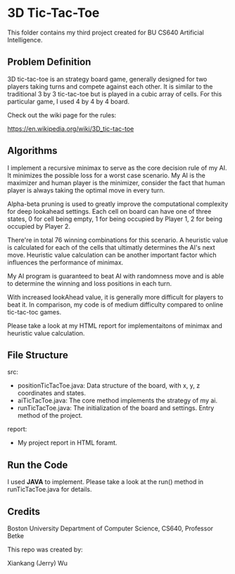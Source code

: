 # 3D Tic-Tac-Toe

This folder contains my third project created for BU CS640 Artificial Intelligence. 

## Problem Definition

3D tic-tac-toe is an  strategy board game, generally designed for two players taking turns and compete against each other. It is similar to the traditional 3 by 3 tic-tac-toe but is played in a cubic array of cells. For this particular game, I used 4 by 4 by 4 board.

Check out the wiki page for the rules:

<https://en.wikipedia.org/wiki/3D_tic-tac-toe>

## Algorithms

I implement a recursive minimax to serve as the core decision rule of my AI. It minimizes the possible loss for a worst case scenario. My AI is the maximizer and human player is the minimizer, consider the fact that human player is always taking the optimal move in every turn.

Alpha-beta pruning is used to greatly improve the computational complexity for deep lookahead settings. Each cell on board can have one of three states, 0 for cell being empty, 1 for being occupied by Player 1, 2 for being occupied by Player 2. 

There're in total 76 winning combinations for this scenario. A heuristic value is calculated for each of the cells that ultimatly determines the AI's next move. Heuristic value calculation can be another important factor which influences the performance of minimax.

My AI program is guaranteed to beat AI with randomness move and is able to determine the winning and loss positions in each turn. 

With increased lookAhead value, it is generally more  difficult for players to beat it. In comparison, my code is of medium difficulty compared to online tic-tac-toc games.

Please take a look at my HTML report for implementaitons of minimax and heuristic value calculation.

## File Structure
src:
- positionTicTacToe.java: Data structure of the board, with x, y, z coordinates and states.
- aiTicTacToe.java: The core method implements the strategy of my ai.
- runTicTacToe.java: The initialization of the board and settings. Entry method of the project.


report:
- My project report in HTML foramt.


## Run the Code

I used **JAVA** to implement. Please take a look at the run() method in runTicTacToe.java for details.

## Credits

Boston University Department of Computer Science, CS640, Professor Betke

This repo was created by:

Xiankang (Jerry) Wu
